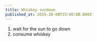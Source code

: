 ```yaml
---
title: Whiskey sundown
published_at: 2015-10-08T15:00:00.000Z
---
```


1. wait for the sun to go down
2. consume whiskey
